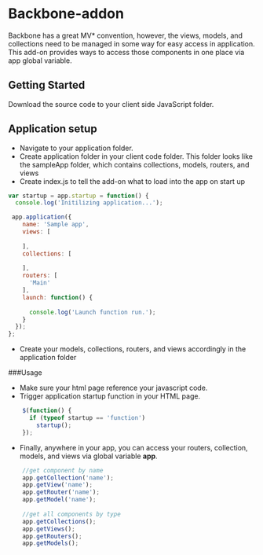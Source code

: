 ﻿# Backbone-addon

Backbone has a great MV* convention, however, the views, models, and collections need to be managed in some way for easy access in application. This add-on provides ways to access those components in one place via app global variable.

## Getting Started
 Download the source code to your client side JavaScript folder.


## Application setup
* Navigate to your application folder.
* Create application folder in your client code folder. This folder looks like the sampleApp folder, which contains collections, models, routers, and views
* Create index.js to tell the add-on what to load into the app on start up

``` javascript
var startup = app.startup = function() {
  console.log('Initilizing application...');

 app.application({
    name: 'Sample app',
    views: [
      
    ],
    collections: [
     
    ],
    routers: [
      'Main'
    ],
    launch: function() {
     
      console.log('Launch function run.');
    }
  });
};
```
* Create your models, collections, routers, and views accordingly in the application folder

###Usage
* Make sure your html page reference your javascript code. 
* Trigger application startup function in your HTML page.
```javascript
    $(function() {
      if (typeof startup == 'function')
        startup();
    });

```

* Finally, anywhere in your app, you can access your routers, collection, models, and views via global variable **app**.

```javascript
	//get component by name
	app.getCollection('name');
	app.getView('name');
	app.getRouter('name');
	app.getModel('name');
	
	//get all components by type
	app.getCollections();
	app.getViews();
	app.getRouters();
	app.getModels();

```
